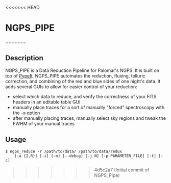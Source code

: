 <<<<<<< HEAD
# NGPS_PIPE
=======

## Description
NGPS_PIPE is a Data Reduction Pipeline for Palomar's NGPS.
It is built on top of [PypeIt](https://github.com/pypeit/PypeIt).
NGPS_PIPE automates the reduction, fluxing, telluric correction, and combining of the red and blue sides of one night's
data.
It adds several GUIs to allow for easier control of your reduction:
- select which data to reduce, and verify the correctness of your FITS headers in an editable table GUI
- manually place traces for a sort of manually "forced" spectroscopy with the `-m` option
- after manually placing traces, manually select sky regions and tweak the FWHM of your manual traces

## Usage
```shell_session
$ ngps_reduce -r /path/to/data/ /path/to/data/redux
    [-a {I,R}] [-i] [-m] [--debug] [-j N] [-p PARAMETER_FILE] [-t] [-c]
```
>>>>>>> 4d5c2a7 (Initial commit of NGPS_Pipe)
